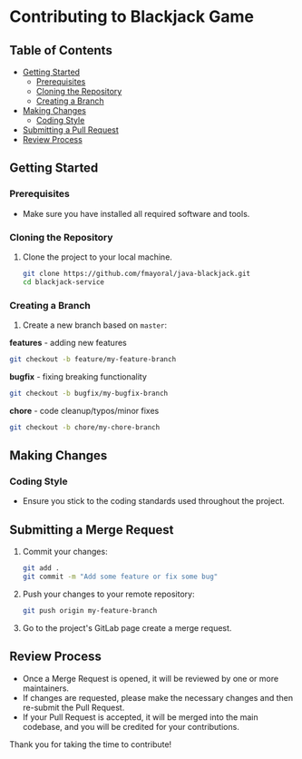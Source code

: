 # Contributing to Blackjack Game

## Table of Contents

- [Getting Started](#getting-started)
    - [Prerequisites](#prerequisites)
    - [Cloning the Repository](#cloning-the-repository)
    - [Creating a Branch](#creating-a-branch)
- [Making Changes](#making-changes)
    - [Coding Style](#coding-style)
- [Submitting a Pull Request](#submitting-a-pull-request)
- [Review Process](#review-process)

## Getting Started

### Prerequisites

- Make sure you have installed all required software and tools.

### Cloning the Repository

1. Clone the project to your local machine.

    ```bash
    git clone https://github.com/fmayoral/java-blackjack.git
    cd blackjack-service
    ```

### Creating a Branch

1. Create a new branch based on `master`:

**features** - adding new features
```bash
git checkout -b feature/my-feature-branch
```

**bugfix** - fixing breaking functionality
```bash
git checkout -b bugfix/my-bugfix-branch
```

**chore** - code cleanup/typos/minor fixes
```bash
git checkout -b chore/my-chore-branch
```

## Making Changes

### Coding Style

- Ensure you stick to the coding standards used throughout the project.

## Submitting a Merge Request

1. Commit your changes:

    ```bash
    git add .
    git commit -m "Add some feature or fix some bug"
    ```

2. Push your changes to your remote repository:

    ```bash
    git push origin my-feature-branch
    ```

3. Go to the project's GitLab page create a merge request.

## Review Process

- Once a Merge Request is opened, it will be reviewed by one or more maintainers.
- If changes are requested, please make the necessary changes and then re-submit the Pull Request.
- If your Pull Request is accepted, it will be merged into the main codebase, and you will be credited for your
  contributions.

Thank you for taking the time to contribute!
